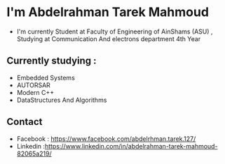 
# I'm Abdelrahman Tarek Mahmoud 
* I'm currently Student at Faculty of Engineering of AinShams (ASU) , Studying at Communication And electrons department 4th Year
## Currently studying : 
 
  * Embedded Systems
  * AUTORSAR
  * Modern C++
  * DataStructures And Algorithms
## Contact
  * Facebook : https://www.facebook.com/abdelrhman.tarek.127/
  * Linkedin :https://www.linkedin.com/in/abdelrahman-tarek-mahmoud-82065a219/
